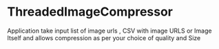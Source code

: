 # ThreadedImageCompressor
Application take input list of image urls , CSV with image URLS  or Image Itself and allows compression as per your choice of quality and  Size
